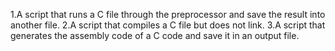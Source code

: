 1.A script that runs a C file through the preprocessor and save the result into another file.
2.A script that compiles a C file but does not link.
3.A script that generates the assembly code of a C code and save it in an output file.
